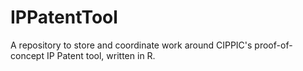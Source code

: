 # IPPatentTool

A repository to store and coordinate work around CIPPIC's proof-of-concept IP Patent tool, written in R.
